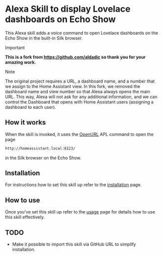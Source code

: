 # Alexa Skill to display Lovelace dashboards on Echo Show

This Alexa skill adds a voice command to open Lovelace dashboards on the Echo Show in the built-in Silk browser.

> [!IMPORTANT]
> **This is a fork from https://github.com/aldadic so thank you for your amazing work.**

> [!NOTE]
> The original project requires a URL, a dashboard name, and a number that we assign to the Home Assistant view. In this fork, we removed the dashboard name and view number so that Alexa always opens the main URL. This way, Alexa will not ask for any additional information, and we can control the Dashboard that opens with Home Assistant users (assigning a dashboard to each user).

## How it works

When the skill is invoked, it uses the [OpenURL](https://developer.amazon.com/en-US/docs/alexa/alexa-presentation-language/apl-standard-commands-v1-5.html#open_url_command) APL command to open the page

```html
http://homeassistant.local:8123/
```

in the Silk browser on the Echo Show.

## Installation

For instructions how to set this skill up refer to the [installation](INSTALLATION.md) page.

## How to use

Once you've set this skill up refer to the [usage](USAGE.md) page for details how to use this skill effectively.

## TODO

* Make it possible to import this skill via GitHub URL to simplify installation.
